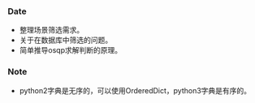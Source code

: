 ### Date
- 整理场景筛选需求。
- 关于在数据库中筛选的问题。
- 简单推导osqp求解判断的原理。

### Note
- python2字典是无序的，可以使用OrderedDict，python3字典是有序的。